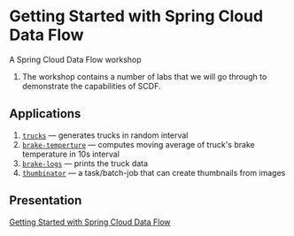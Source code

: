 # Getting Started with Spring Cloud Data Flow
A Spring Cloud Data Flow workshop 

1. The workshop contains a number of labs that we will go through to demonstrate the capabilities of SCDF.


## Applications
1. [`trucks`](https://github.com/mmcvay-pivotal/scdf-workshop/tree/master/labs/trucks-example/trucks) — generates trucks in random interval
2. [`brake-temperture`](https://github.com/sabbyanandan/SpringOne2020/tree/master/brake-temperature) — computes moving average of truck's brake temperature in 10s interval
3. [`brake-logs`](https://github.com/sabbyanandan/SpringOne2020/tree/master/brake-logs) — prints the truck data
4. [`thumbinator`](https://github.com/sabbyanandan/SpringOne2020/tree/master/thumbinator) — a task/batch-job that can create thumbnails from images

## Presentation
[Getting Started with Spring Cloud Data Flow](https://speakerdeck.com/sabbyanandan/getting-started-with-spring-cloud-data-flow)
